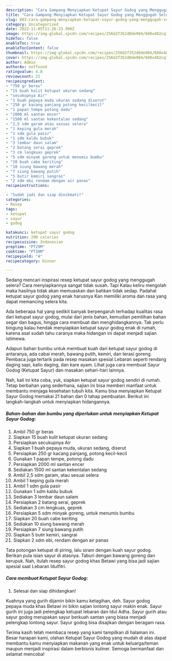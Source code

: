 ```yaml
---
description: "Cara Gampang Menyiapkan Ketupat Sayur Godog yang Menggugah Selera, Buat Buka Puasa}"
title: "Cara Gampang Menyiapkan Ketupat Sayur Godog yang Menggugah Selera, Buat Buka Puasa}"
slug: 803-cara-gampang-menyiapkan-ketupat-sayur-godog-yang-menggugah-selera-buat-buka-puasa
category: Uncategorized
date: 2022-11-05T11:26:23.990Z
image: https://img-global.cpcdn.com/recipes/256d2f352d0de904/680x482cq70/ketupat-sayur-godog-foto-resep-utama.jpg
hideToc: false
enableToc: true
enableTocContent: false
thumbnail: https://img-global.cpcdn.com/recipes/256d2f352d0de904/680x482cq70/ketupat-sayur-godog-foto-resep-utama.jpg
cover: https://img-global.cpcdn.com/recipes/256d2f352d0de904/680x482cq70/ketupat-sayur-godog-foto-resep-utama.jpg
author: Admin
authorAv: notfound
ratingvalue: 4.8
reviewcount: 21
recipeingredient:
- "750 gr beras"
- "15 buah kulit ketupat ukuran sedang"
- "secukupnya Air"
- "1 buah pepaya muda ukuran sedang diserut"
- "250 gr kacang panjang potong kecilkecil"
- "1 papan tempe potong dadu"
- "2000 ml santan encer"
- "1500 ml santan kekentalan sedang"
- "2,5 sdm garam atau sesuai selera"
- "1 keping gula merah"
- "1 sdm gula pasir"
- "1 sdm kaldu bubuk"
- "3 lembar daun salam"
- "2 batang serai geprek"
- "3 cm lengkuas geprek"
- "5 sdm minyak goreng untuk menumis bumbu"
- "20 buah cabe keriting"
- "10 siung bawang merah"
- "7 siung bawang putih"
- "5 butir kemiri sangrai"
- "2 sdm ebi rendam dengan air panas"
recipeinstructions:

- "Sudah jadi dan siap dinikmati!"
categories:
- Resep
tags:
- ketupat
- sayur
- godog

katakunci: ketupat sayur godog 
nutrition: 290 calories
recipecuisine: Indonesian
preptime: "PT29M"
cooktime: "PT30M"
recipeyield: "4"
recipecategory: Dinner

---
```



Sedang mencari inspirasi resep ketupat sayur godog yang menggugah selera? Cara menyiapkannya sangat tidak susah. Tapi Kalau keliru mengolah maka hasilnya tidak akan memuaskan dan bahkan tidak sedap. Padahal ketupat sayur godog yang enak harusnya Kan memiliki aroma dan rasa yang dapat memancing selera kita.


Ada beberapa hal yang sedikit banyak berpengaruh terhadap kualitas rasa dari ketupat sayur godog, mulai dari jenis bahan, kemudian pemilihan bahan segar dan bagus, hingga cara membuat dan menghidangkannya. Tak perlu bingung kalau hendak menyiapkan ketupat sayur godog enak di rumah, karena asal sudah tahu caranya maka hidangan ini dapat menjadi sajian istimewa.

Adapun bahan bumbu untuk membuat kuah dari ketupat sayur godog di antaranya, ada cabai merah, bawang putih, kemiri, dan terasi goreng. Pembaca juga tertarik pada resep masakan spesial Lebaran seperti rendang daging sapi, kalio daging, dan kare ayam. Lihat juga cara membuat Sayur Godog (Ketupat Sayur) dan masakan sehari-hari lainnya.


Nah, kali ini kita coba, yuk, siapkan ketupat sayur godog sendiri di rumah. Tetap berbahan yang sederhana, sajian ini bisa memberi manfaat untuk membantu menjaga kesehatan tubuh kita. Kamu bisa menyiapkan Ketupat Sayur Godog memakai 21 bahan dan 0 tahap pembuatan. Berikut ini langkah-langkah untuk menyiapkan hidangannya.

<!--inarticleads1-->

##### Bahan-bahan dan bumbu yang diperlukan untuk menyiapkan Ketupat Sayur Godog:

1. Ambil 750 gr beras
1. Siapkan 15 buah kulit ketupat ukuran sedang
1. Persiapkan secukupnya Air
1. Siapkan 1 buah pepaya muda, ukuran sedang, diserut
1. Persiapkan 250 gr kacang panjang, potong kecil-kecil
1. Gunakan 1 papan tempe, potong dadu
1. Persiapkan 2000 ml santan encer
1. Sediakan 1500 ml santan kekentalan sedang
1. Ambil 2,5 sdm garam, atau sesuai selera
1. Ambil 1 keping gula merah
1. Ambil 1 sdm gula pasir
1. Gunakan 1 sdm kaldu bubuk
1. Sediakan 3 lembar daun salam
1. Persiapkan 2 batang serai, geprek
1. Sediakan 3 cm lengkuas, geprek
1. Persiapkan 5 sdm minyak goreng, untuk menumis bumbu
1. Siapkan 20 buah cabe keriting
1. Sediakan 10 siung bawang merah
1. Persiapkan 7 siung bawang putih
1. Siapkan 5 butir kemiri, sangrai
1. Siapkan 2 sdm ebi, rendam dengan air panas


Tata potongan ketupat di piring, lalu siram dengan kuah sayur godog. Berikan pula isian sayur di atasnya. Taburi dengan bawang goreng dan kerupuk. Nah, itulah resep sayur godog khas Betawi yang bisa jadi sajian spesial saat Lebaran Idulfitri. 

<!--inarticleads2-->

##### Cara membuat Ketupat Sayur Godog:


1. Selesai dan siap dihidangkan!

Kuahnya yang gurih dijamin bikin kamu ketagihan, deh. Sayur godog pepaya muda khas Betawi ini bikin sajian lontong sayur makin enak. Sayur gurih ini juga jadi pelengkap ketupat lebaran dan Idul Adha. Sayur gurih atau sayur godog merupakan sayur berkuah santan yang biasa menjadi pelengkap lontong sayur. Sayur godog bisa disajikan dengan beragam rasa. 

Terima kasih telah membaca resep yang kami tampilkan di halaman ini. Besar harapan kami, olahan Ketupat Sayur Godog yang mudah di atas dapat membantu kamu menyiapkan makanan yang enak untuk keluarga/teman maupun menjadi inspirasi dalam berbisnis kuliner. Semoga bermanfaat dan selamat mencoba!
